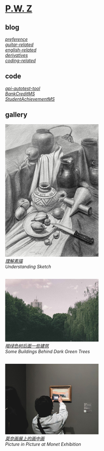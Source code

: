 
# [P.W. Z](https://www.pwz.wiki)

## blog
[*preference*](./blog/preference/preference.md)  
[*guitar-related*](./blog/guitar-related/readme.md)  
[*english-related*](./blog/english-related/index.md)  
[*derivatives*](./blog/derivatives/readme.md)  
[*coding-related*](./blog/coding-related/index.md)


## code
[*api-autotest-tool*](./code/api-autotest-tool/readme.md)  
[*BankCreditMS*](./code/bank-credit-management-system/readme.md)  
[*StudentAchievementMS*](./code/c-programming-homework/readme.md)


## gallery
<img src="./gallery/understanding-sketch/part2/sketch/20210908-19-compressed.jpg" width=300><br>
[*理解素描*](./gallery/understanding-sketch/index.md)  
*Understanding Sketch*  
<br>

<img src="./gallery/some-buildings-behind-dark-green-trees/some-buildings-behind-dark-green-trees-5.jpg" width=300><br>
[*暗绿色树后面一些建筑*](./gallery/some-buildings-behind-dark-green-trees/readme.md)  
*Some Buildings Behind Dark Green Trees*  
<br>

<img src="./gallery/picture-in-picture-at-monet-exhibition/picture-in-picture-at-monet-exhibition-02.jpg" width=300><br>
[*莫奈画展上的画中画*](./gallery/picture-in-picture-at-monet-exhibition/readme.md)  
*Picture in Picture at Monet Exhibition*  